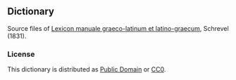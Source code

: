 ## Dictionary

Source files of [Lexicon manuale graeco-latinum et latino-graecum](https://latin-dict.github.io/dictionaries/Schrevel1831.html), Schrevel (1831).


### License

This dictionary is distributed as [Public Domain](http://creativecommons.org/publicdomain/mark/1.0/) or [CC0](LICENSE).

